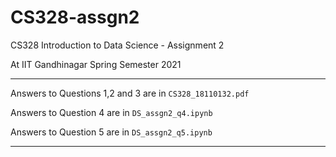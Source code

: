 # CS328-assgn2
CS328 Introduction to Data Science - Assignment 2

At IIT Gandhinagar Spring Semester 2021

---
Answers to Questions 1,2 and 3 are in ```CS328_18110132.pdf```

Answers to Question 4 are in ```DS_assgn2_q4.ipynb```

Answers to Question 5 are in ```DS_assgn2_q5.ipynb```

---